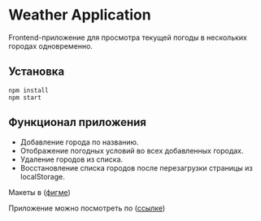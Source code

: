 # Weather Application

Frontend-приложение для просмотра текущей погоды в нескольких городах одновременно.

## Установка

```
npm install
npm start
```

## Функционал приложения

- Добавление города по названию.
- Отображение погодных условий во всех добавленных городах.
- Удаление городов из списка.
- Восстановление списка городов после перезагрузки страницы из localStorage.

Макеты в ([фигме](https://www.figma.com/file/dYo79P0b8KPA3oICsw2sFq/Weather-App?node-id=0%3A1))

Приложение можно посмотреть по ([ссылке](https://jovial-einstein-fad42e.netlify.app/))
